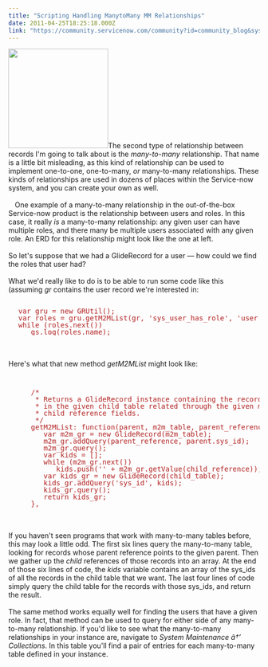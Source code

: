 ```yaml
---
title: "Scripting Handling ManytoMany MM Relationships"
date: 2011-04-25T18:25:18.000Z
link: "https://community.servicenow.com/community?id=community_blog&sys_id=72dd2ae9dbd0dbc01dcaf3231f9619eb"
---
```

<p><img  alt="" class="jive-image" src="ee2acd0edb9497049c9ffb651f96195e.iix" style="width: auto; height: 200px;" />The second type of relationship between records I'm going to talk about is the <i>many-to-many</i> relationship. That name is a little bit misleading, as this kind of relationship can be used to implement one-to-one, one-to-many, <i>or</i> many-to-many relationships. These kinds of relationships are used in dozens of places within the Service-now system, and you can create your own as well. <br /><br /><img  alt="" class="jive-image" src="08222c0adb10dfc068c1fb651f96197a.iix" style="width: auto; height: 13px;" />One example of a many-to-many relationship in the out-of-the-box Service-now product is the relationship between users and roles. In this case, it really <i>is</i> a many-to-many relationship: any given user can have multiple roles, and there many be multiple users associated with any given role. An ERD for this relationship might look like the one at left.<br /><br />So let's suppose that we had a GlideRecord for a user — how could we find the roles that user had?<br /><!--break--><br />What we'd really like to do is to be able to run some code like this (assuming <i>gr</i> contains the user record we're interested in:<br /><pre style="margin-left:20px;line-height:1;color:FireBrick;"><br />var gru = new GRUtil();<br />var roles = gru.getM2MList(gr, 'sys_user_has_role', 'user', 'role', 'sys_user_role');<br />while (roles.next())<br />   gs.log(roles.name);</pre><br /><br />Here's what that new method <i>getM2MList</i> might look like:<br /><pre style="margin-left:20px;line-height:1;color:FireBrick;"><br /><br />   /*<br />    * Returns a GlideRecord instance containing the records related to the given parent (a GlideRecord)<br />    * in the given child table related through the given m2m_table with the given parent reference and<br />    * child reference fields.<br />    */<br />   getM2MList: function(parent, m2m_table, parent_reference, child_reference, child_table) {<br />      var m2m_gr = new GlideRecord(m2m_table);<br />      m2m_gr.addQuery(parent_reference, parent.sys_id);<br />      m2m_gr.query();<br />      var kids = [];<br />      while (m2m_gr.next())<br />         kids.push('' + m2m_gr.getValue(child_reference));<br />      var kids_gr = new GlideRecord(child_table);<br />      kids_gr.addQuery('sys_id', kids);<br />      kids_gr.query();<br />      return kids_gr;<br />   },<br /></pre><br /><br />If you haven't seen programs that work with many-to-many tables before, this may look a little odd. The first six lines query the many-to-many table, looking for records whose parent reference points to the given parent. Then we gather up the <i>child</i> references of those records into an array. At the end of those six lines of code, the <i>kids</i> variable contains an array of the sys_ids of all the records in the child table that we want. The last four lines of code simply query the child table for the records with those sys_ids, and return the result.<br /><br />The same method works equally well for finding the users that have a given role. In fact, that method can be used to query for either side of any many-to-many relationship. If you'd like to see what the many-to-many relationships in your instance are, navigate to <i>System Maintenance â†’ Collections</i>. In this table you'll find a pair of entries for each many-to-many table defined in your instance.</p>